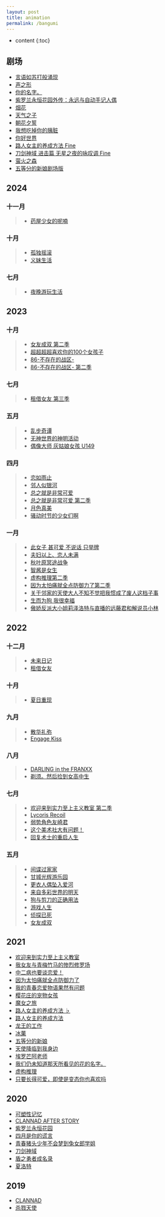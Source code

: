 ```yaml
---
layout: post
title: animation
permalink: /bangumi
---
```


* content
{:toc}


## 剧场

+ <a href="https://www.bilibili.com/bangumi/play/ss39136" target="_blank">言语如苏打般涌现</a>
+ <a href="https://www.bilibili.com/bangumi/play/ss12116" target="_blank">声之形</a>
+ <a href="https://www.bilibili.com/bangumi/play/ss12044" target="_blank">你的名字。</a>
+ <a href="https://www.bilibili.com/bangumi/play/ss31779" target="_blank">紫罗兰永恒花园外传：永远与自动手记人偶</a>
+ <a href="https://www.bilibili.com/bangumi/play/ss32394" target="_blank">烟花</a>
+ <a href="https://www.bilibili.com/bangumi/play/ss33343" target="_blank">天气之子</a>
+ <a href="https://www.yhdmp.cc/showp/18368.html" target="_blank">朝花夕誓</a>
+ <a href="https://www.yhdmp.cc/showp/18276.html" target="_blank">我想吃掉你的胰脏</a>
+ <a href="https://www.yhdmp.cc/showp/19231.html" target="_blank">你好世界</a>
+ <a href="https://www.bilibili.com/bangumi/play/ss34394" target="_blank">路人女主的养成方法 Fine</a>
+ <a href="https://www.yhdmp.cc/showp/21108.html" target="_blank">刀剑神域 进击篇 无星之夜的咏叹调 Fine</a>
+ <a href="https://www.bilibili.com/bangumi/play/ss27042" target="_blank">萤火之森</a>
+ <a href="https://www.yhdmp.cc/showp/22157.html" target="_blank">五等分的新娘剧场版</a>

## 2024

### 十一月

> + <a href="javascript:;">药屋少女的呢喃</a>

### 十月

> + <a href="javascript:;">孤独摇滚</a>
> + <a href="javascript:;">义妹生活</a>

### 七月

> + <a href="javascript:;">夜晚游玩生活</a>


## 2023


### 十月

> + <a href="https://www.agemys.org/detail/20230212" target="_blank">女友成双 第二季</a>
> + <a href="https://www.agemys.org/detail/20230232" target="_blank">超超超超喜欢你的100个女孩子</a>
> + <a href="https://www.agemys.org/detail/20210061" target="_blank">86-不存在的战区-</a>
> + <a href="https://www.agemys.org/detail/20210249" target="_blank">86-不存在的战区- 第二季</a>


### 七月

> + <a href="https://www.agedm.tv/detail/20230118" target="_blank">租借女友 第三季</a>


### 五月

> + <a href="https://www.agemys.vip/play/20150047" target="_blank">乱步奇谭</a>
> + <a href="https://www.yhpdm.net/showp/23146.html" target="_blank">无神世界的神明活动</a>
> + <a href="https://www.yhpdm.net/showp/23147.html" target="_blank">偶像大师 灰姑娘女孩 U149</a>

### 四月

> + <a href="https://www.yhpdm.com/showp/18092.html" target="_blank">恋如雨止</a>
> + <a href="https://www.agemys.net/detail/20230076" target="_blank">邻人似银河</a>
> + <a href="https://www.bilibili.com/bangumi/play/ep341244" target="_blank">总之就是非常可爱</a>
> + <a href="https://www.agemys.net/detail/20220087" target="_blank">总之就是非常可爱 第二季</a>
> + <a href="https://www.bilibili.com/bangumi/play/ep103870" target="_blank">月色真美</a>
> + <a href="https://www.yhpdm.com/showp/19247.html" target="_blank">骚动时节的少女们啊</a>

### 一月

> + <a href="https://www.bilibili.com/bangumi/play/ss26870" target="_blank">此女子 甚可爱 不说话 只举牌</a>
> + <a href="https://www.yhdmp.cc/showp/22182.html" target="_blank">夫妇以上、恋人未满</a>
> + <a href="https://www.yhdmp.cc/showp/22438.html" target="_blank">秋叶原冥途战争</a>
> + <a href="https://www.yhdmp.cc/showp/23087.html" target="_blank">智酱是女生</a>
> + <a href="https://www.bilibili.com/bangumi/play/ep710543" target="_blank">虚构推理第二季</a>
> + <a href="https://www.bilibili.com/bangumi/play/ss44151" target="_blank">因为太怕痛就全点防御力了第二季</a>
> + <a href="https://www.yhdmp.cc/showp/22225.html" target="_blank">关于邻家的天使大人不知不觉把我惯成了废人这档子事</a>
> + <a href="https://www.yhdmp.cc/showp/22315.html" target="_blank">生而为狗 我很幸福</a>
> + <a href="https://www.yhdmp.cc/showp/22215.html" target="_blank">傲娇反派大小姐莉泽洛特与直播的远藤君和解说员小林</a>


## 2022

### 十二月

> + <a href="https://www.yhdmp.cc/showp/11094.html" target="_blank">未来日记</a>
> + <a href="https://www.yhdmp.cc/showp/20219.html" target="_blank">租借女友</a>

### 十月

> + <a href="https://www.yhdmp.cc/showp/22174.html" target="_blank">夏日重现</a>

### 九月

> + <a href="https://www.yhdmp.cc/showp/12092.html" target="_blank">散华礼弥</a>
> + <a href="https://www.yhdmp.cc/showp/22318.html" target="_blank">Engage Kiss</a>

### 八月

> + <a href="https://www.yhdmp.cc/showp/18126.html" target="_blank">DARLING in the FRANXX</a>
> + <a href="https://www.yhdmp.cc/showp/20369.html" target="_blank">剃须。然后捡到女高中生</a>

### 七月

> + <a href="https://www.yhdmp.cc/showp/22294.html" target="_blank">欢迎来到实力至上主义教室 第二季</a>
> + <a href="https://www.yhdmp.cc/showp/22224.html" target="_blank">Lycoris Recoil</a>
> + <a href="https://www.bilibili.com/bangumi/play/ss36165" target="_blank">弱势角色友崎君</a>
> + <a href="https://www.bilibili.com/bangumi/play/ss5043" target="_blank">这个美术社大有问题！</a>
> + <a href="https://www.yhdmp.cc/showp/20141.html" target="_blank">回复术士的重启人生</a>

### 五月

> + <a href="https://www.bilibili.com/bangumi/play/ep508404" target="_blank">间谍过家家</a>
> + <a href="https://www.bilibili.com/bangumi/play/ss281" target="_blank">甘城光辉游乐园</a>
> + <a href="https://www.yhdmp.cc/showp/22152.html" target="_blank">更衣人偶坠入爱河</a>
> + <a href="https://www.yhdmp.cc/showp/18312.html" target="_blank">来自多彩世界的明天</a>
> + <a href="https://www.bilibili.com/bangumi/play/ss2783" target="_blank">狗与剪刀的正确用法</a>
> + <a href="https://www.bilibili.com/bangumi/play/ss184" target="_blank">游戏人生</a>
> + <a href="https://www.bilibili.com/bangumi/play/ss38945" target="_blank">侦探已死</a>
> + <a href="https://www.yhdmp.cc/showp/21241.html" target="_blank">女友成双</a>


## 2021

+ <a href="https://www.bilibili.com/bangumi/play/ss6339" target="_blank">欢迎来到实力至上主义教室</a>
+ <a href="https://www.bilibili.com/bangumi/play/ss2667" target="_blank">我女友与青梅竹马的惨烈修罗场</a>
+ <a href="https://www.bilibili.com/bangumi/play/ss4340" target="_blank">中二病也要谈恋爱！</a>
+ <a href="https://www.bilibili.com/bangumi/play/ss29358" target="_blank">因为太怕痛就全点防御力了</a>
+ <a href="https://www.bilibili.com/bangumi/play/ss32998" target="_blank">我的青春恋爱物语果然有问题</a>
+ <a href="https://www.bilibili.com/bangumi/play/ss687" target="_blank">樱花庄的宠物女孩</a>
+ <a href="https://www.bilibili.com/bangumi/play/ss34412" target="_blank">魔女之旅</a>
+ <a href="https://www.bilibili.com/bangumi/play/ss5971" target="_blank">路人女主的养成方法 ♭</a>
+ <a href="https://www.bilibili.com/bangumi/play/ss1512" target="_blank">路人女主的养成方法</a>
+ <a href="https://www.bilibili.com/bangumi/play/ss21554" target="_blank">龙王的工作</a>
+ <a href="https://www.bilibili.com/bangumi/play/ss3398" target="_blank">冰菓</a>
+ <a href="https://www.bilibili.com/bangumi/play/ss26283" target="_blank">五等分的新娘</a>
+ <a href="https://www.bilibili.com/bangumi/play/ss26291" target="_blank">天使降临到我身边</a>
+ <a href="https://www.bilibili.com/bangumi/play/ss5997" target="_blank">埃罗芒阿老师</a>
+ <a href="https://www.bilibili.com/bangumi/play/ss835" target="_blank">我们仍未知道那天所看见的花的名字。</a>
+ <a href="https://www.bilibili.com/bangumi/play/ss29366" target="_blank">虚构推理</a>
+ <a href="https://www.yhdmp.cc/showp/19238.html" target="_blank">只要长得可爱，即使是变态你也喜欢吗</a>


## 2020

+ <a href="https://www.bilibili.com/bangumi/play/ss1552/" target="_blank">可塑性记忆</a>
+ <a href="https://www.bilibili.com/bangumi/play/ss1178" target="_blank">CLANNAD AFTER STORY</a>
+ <a href="https://www.bilibili.com/bangumi/play/ss21542" target="_blank">紫罗兰永恒花园</a>
+ <a href="https://www.bilibili.com/bangumi/play/ss1699" target="_blank">四月是你的谎言</a>
+ <a href="https://www.bilibili.com/bangumi/play/ss25733" target="_blank">青春猪头少年不会梦到兔女郎学姐</a>
+ <a href="https://www.bilibili.com/bangumi/play/ss4452" target="_blank">刀剑神域</a>
+ <a href="https://www.bilibili.com/bangumi/play/ss26284" target="_blank">盾之勇者成名录</a>
+ <a href="https://www.bilibili.com/bangumi/play/ss2572" target="_blank">夏洛特</a>


## 2019

+ <a href="https://www.bilibili.com/bangumi/play/ss1177" target="_blank">CLANNAD</a>
+ <a href="https://www.bilibili.com/bangumi/play/ss24625" target="_blank">杀戮天使</a>
